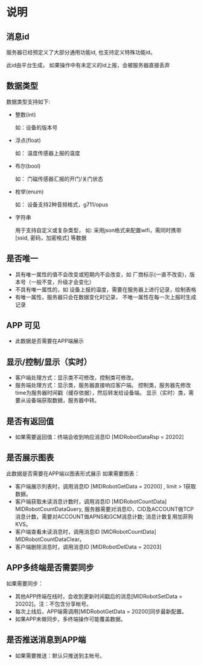 # 说明

## 消息id

服务器已经预定义了大部分通用功能id, 也支持定义特殊功能id。  

此id由平台生成， 如果操作中有未定义的id上报，会被服务器直接丢弃  

## 数据类型

数据类型支持如下:

* 整数(int)

  如：设备的版本号

* 浮点(float)

  如： 温度传感器上报的温度

* 布尔(bool)

  如： 门磁传感器汇报的开门/关门状态

* 枚举(enum)

  如： 设备支持2种音频格式，g711/opus

* 字符串

  用于支持自定义或复杂类型， 如: 采用json格式来配置wifi，需同时携带 [ssid, 密码，加密格式] 等数据
  
## 是否唯一  
  
* 具有唯一属性的值不会改变或短期内不会改变，如 厂商标示(一直不改变)，版本号（一般不变，升级才会变化）  
* 不具有唯一属性的，如 设备上报的温度，需要在服务器上进行记录，绘制表格
* 有唯一属性，服务器只会在数据变化时记录， 不唯一属性在每一次上报时生成记录

## APP 可见

* 此数据是否需要在APP端展示

## 显示/控制/显示（实时）

* 客户端处理方式：显示类不可修改，控制类可修改。
* 服务端处理方式：显示类，服务器直接响应客户端。
                 控制类，服务器先修改time为服务器时间戳（缓存依据），然后转发给设备端。
                 显示（实时）类，需要从设备端获取数据，服务器中转。


## 是否有返回值

* 如果需要返回值：终端会收到响应消息ID [MIDRobotDataRsp = 20202]

## 是否展示图表

此数据是否需要在APP端以图表形式展示
如果需要图表：
* 客户端展示列表时，调用消息ID [MIDRobotGetData = 20200] , limit > 1获取数据。
* 客户端获取未读消息计数时，调用消息ID [MIDRobotCountData] MIDRobotCountDataQuery, 服务器需要对消息ID，CID及ACCOUNT做TCP消息计数，需要对ACCOUNT做APNS和GCM消息计数; 消息计数复用加菲狗KVS。
* 客户端查看未读消息时，调用消息ID [MIDRobotCountData] MIDRobotCountDataClear。
* 客户端删除消息时，调用消息ID [MIDRobotDelData = 20203]

## APP多终端是否需要同步

如果需要同步：
* 其他APP终端在线时，会收到更新时间戳后的消息[MIDRobotSetData = 20202]。注：不包含分享帐号。
* 每次上线后，APP端需调用[MIDRobotGetData = 20200]同步最新配置。
* 如果APP未做同步，多终端操作可能覆盖数据。


## 是否推送消息到APP端

* 如果需要推送：默认只推送到主帐号。